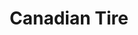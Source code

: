 ---
title: "Canadian Tire"
url: /levis/canadian-tire-route-du-president-kennedy/
shop: department store
---